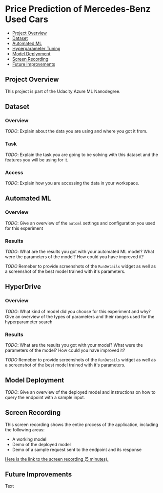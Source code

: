 # Price Prediction of Mercedes-Benz Used Cars

* [Project Overview](#project-overview)
* [Dataset](#dataset)
* [Automated ML](#automated-ml)
* [Hyperparameter Tuning](#hyperparameter-tuning)
* [Model Deplyoment](#model-deployment)
* [Screen Recording](#screen-recording)
* [Future Improvements](#future-improvements)

## Project Overview
This project is part of the Udacity Azure ML Nanodegree.


## Dataset
### Overview
*TODO*: Explain about the data you are using and where you got it from.

### Task
*TODO*: Explain the task you are going to be solving with this dataset and the features you will be using for it.

### Access
*TODO*: Explain how you are accessing the data in your workspace.


## Automated ML
### Overview
*TODO*: Give an overview of the `automl` settings and configuration you used for this experiment

### Results
*TODO*: What are the results you got with your automated ML model? What were the parameters of the model? How could you have improved it?

*TODO* Remeber to provide screenshots of the `RunDetails` widget as well as a screenshot of the best model trained with it's parameters.


## HyperDrive
### Overview
*TODO*: What kind of model did you choose for this experiment and why? Give an overview of the types of parameters and their ranges used for the hyperparameter search

### Results
*TODO*: What are the results you got with your model? What were the parameters of the model? How could you have improved it?

*TODO* Remeber to provide screenshots of the `RunDetails` widget as well as a screenshot of the best model trained with it's parameters.


## Model Deployment
*TODO*: Give an overview of the deployed model and instructions on how to query the endpoint with a sample input.


## Screen Recording
This screen recording shows the entire process of the application, including the following areas:
- A working model
- Demo of the deployed model
- Demo of a sample request sent to the endpoint and its response

[Here is the link to the screen recording (5 minutes).](https://www.dropbox.com/s/i6jcczzno9j6t6f/Udacity_ML-Engineer_with_MS-Azure_Project-03_Screen-Recording.mov?dl=0)

## Future Improvements
Text